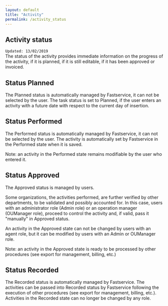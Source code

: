 ```yaml
---
layout: default
title: "Activity"
permalink: /activity_status
---
```


<p>
<h2>Activity status</h2>
<code>Updated: 13/02/2019</code> <br>
The status of the activity provides immediate information on the progress of the activity, if it is planned, if it is still editable, if it has been approved or invoiced.
</p>
<p>
<h2>Status Planned</h2>
The Planned status is automatically managed by Fastservice, it can not be selected by the user. The task status is set to Planned, if the user enters an activity with a future date with respect to the current day of insertion.
</p>
<p>
<h2>Status Performed</h2>
The Performed status is automatically managed by Fastservice, it can not be selected by the user. The activity is automatically set by Fastservice in the Performed state when it is saved.

Note: an activity in the Performed state remains modifiable by the user who entered it.
</p>
<p>
<h2>Status Approved</h2>
The Approved status is managed by users.

Some organizations, the activities performed, are further verified by other departments, to be validated and possibly accounted for. In this case, users with an administrator role (Admin role) or an operation manager (OUManager role), proceed to control the activity and, if valid, pass it "manually" in Approved status.

An activity in the Approved state can not be changed by users with an agent role, but it can be modified by users with an Admin or OUManager role.

Note: an activity in the Approved state is ready to be processed by other procedures (see export for management, billing, etc.)
</p>
<p>
<h2>Status Recorded</h2>
The Recorded status is automatically managed by Fastservice. The activities can be passed into Recorded status by Fastservice following the execution of other procedures (see export for management, billing, etc.). Activities in the Recorded state can no longer be changed by any role.
</p>